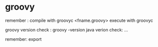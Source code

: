 # groovy

remember :
compile with groovyc <fname.groovy>
execute with groovyc <fname>    

groovy version check : groovy -version
java verion check: ...

remember: export

